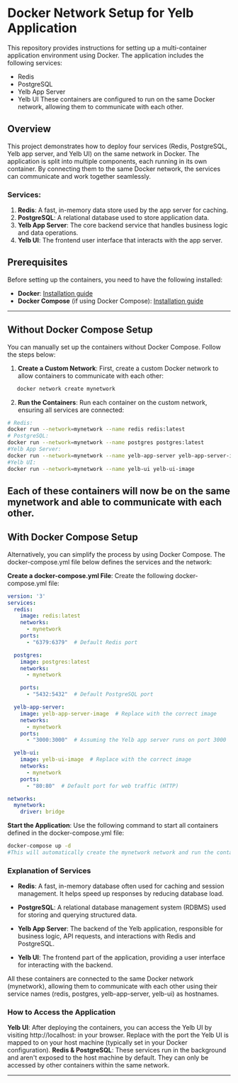 # Docker Network Setup for Yelb Application

This repository provides instructions for setting up a multi-container application environment using Docker. The application includes the following services:
- Redis
- PostgreSQL
- Yelb App Server
- Yelb UI
These containers are configured to run on the same Docker network, allowing them to communicate with each other.

## Overview
This project demonstrates how to deploy four services (Redis, PostgreSQL, Yelb app server, and Yelb UI) on the same network in Docker. The application is split into multiple components, each running in its own container. By connecting them to the same Docker network, the services can communicate and work together seamlessly.

### Services:
1. **Redis**: A fast, in-memory data store used by the app server for caching.
2. **PostgreSQL**: A relational database used to store application data.
3. **Yelb App Server**: The core backend service that handles business logic and data operations.
4. **Yelb UI**: The frontend user interface that interacts with the app server.

## Prerequisites
Before setting up the containers, you need to have the following installed:
- **Docker**: [Installation guide](https://docs.docker.com/get-docker/)
- **Docker Compose** (if using Docker Compose): [Installation guide](https://docs.docker.com/compose/install/)
---
## Without Docker Compose Setup
You can manually set up the containers without Docker Compose. Follow the steps below:

1. **Create a Custom Network**:
   First, create a custom Docker network to allow containers to communicate with each other:
```bash
   docker network create mynetwork
``` 

2. **Run the Containers**: 
Run each container on the custom network, ensuring all services are connected:
```bash
# Redis:
docker run --network=mynetwork --name redis redis:latest
# PostgreSQL:
docker run --network=mynetwork --name postgres postgres:latest
#Yelb App Server:
docker run --network=mynetwork --name yelb-app-server yelb-app-server-image
#Yelb UI:
docker run --network=mynetwork --name yelb-ui yelb-ui-image
```
Each of these containers will now be on the same mynetwork and able to communicate with each other.
---
## With Docker Compose Setup
Alternatively, you can simplify the process by using Docker Compose. The docker-compose.yml file below defines the services and the network:

**Create a docker-compose.yml File**:
 Create the following docker-compose.yml file:

```yaml
version: '3'
services:
  redis:
    image: redis:latest
    networks:
      - mynetwork
    ports:
      - "6379:6379"  # Default Redis port

  postgres:
    image: postgres:latest
    networks:
      - mynetwork

    ports:
      - "5432:5432"  # Default PostgreSQL port

  yelb-app-server:
    image: yelb-app-server-image  # Replace with the correct image
    networks:
      - mynetwork
    ports:
      - "3000:3000"  # Assuming the Yelb app server runs on port 3000

  yelb-ui:
    image: yelb-ui-image  # Replace with the correct image
    networks:
      - mynetwork
    ports:
      - "80:80"  # Default port for web traffic (HTTP)

networks:
  mynetwork:
    driver: bridge

```
**Start the Application**: Use the following command to start all containers defined in the docker-compose.yml file:
```bash
docker-compose up -d
#This will automatically create the mynetwork network and run the containers on that network.
```

### Explanation of Services
- **Redis**: A fast, in-memory database often used for caching and session management. It helps speed up responses by reducing database load.

- **PostgreSQL**: A relational database management system (RDBMS) used for storing and querying structured data.

- **Yelb App Server**: The backend of the Yelb application, responsible for business logic, API requests, and interactions with Redis and PostgreSQL.

- **Yelb UI**: The frontend part of the application, providing a user interface for interacting with the backend.

All these containers are connected to the same Docker network (mynetwork), allowing them to communicate with each other using their service names (redis, postgres, yelb-app-server, yelb-ui) as hostnames.

### How to Access the Application
**Yelb UI**: After deploying the containers, you can access the Yelb UI by visiting http://localhost:<port> in your browser. Replace <port> with the port the Yelb UI is mapped to on your host machine (typically set in your Docker configuration).
**Redis & PostgreSQL**: These services run in the background and aren't exposed to the host machine by default. They can only be accessed by other containers within the same network.

---

